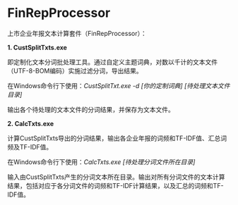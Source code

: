 # FinRepProcessor
上市企业年报文本计算套件（FinRepProcessor）： 

**1. CustSplitTxts.exe**

即定制化文本分词批处理工具。通过自定义主题词典，对数以千计的文本文件（UTF-8-BOM编码）实施过滤分词，导出结果。 

在Windows命令行下使用：_CustSplitTxt.exe -d [你的定制词典] [待处理文本文件目录]_

输出各个待处理的文本文件的分词结果，并保存为文本文件。

**2. CalcTxts.exe**

计算CustSplitTxts导出的分词结果，输出各企业年报的词频和TF-IDF值、汇总词频及TF-IDF值。

在Windows命令行下使用：_CalcTxts.exe [待处理分词文件所在目录]_

输入由CustSplitTxts产生的分词文本所在目录。输出对所有分词文件的文本计算结果，包括对应于各分词文件的词频和TF-IDF计算结果，以及汇总的词频和TF-IDF值。
